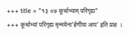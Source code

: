 +++
title = "१३ ०७ कूर्चाभ्याम् परिगृह्य"

+++
कूर्चाभ्यां परिगृह्य मृन्मयेना'र्हणीया आप' इति प्राह ।
